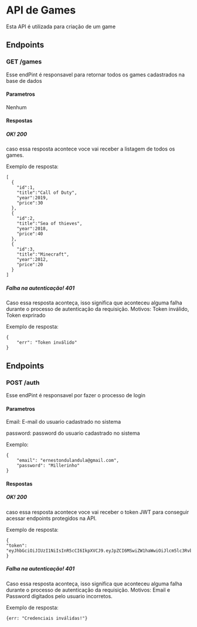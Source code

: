 # API de Games
Esta API é utilizada para criação de um game
## Endpoints
### GET /games
Esse endPint é responsavel para retornar todos os games cadastrados na base de dados

#### Parametros
Nenhum
#### Respostas 
##### OK! 200
caso essa resposta acontece voce vai receber a listagem de todos os games.

Exemplo de resposta:
```
[
  {
    "id":1,
    "title":"Call of Duty",
    "year":2019,
    "price":30
  },
  {
    "id":2,
    "title":"Sea of thieves",
    "year":2018,
    "price":40
  },
  {
    "id":3,
    "title":"Minecraft",
    "year":2012,
    "price":20
  }
]
```
##### Falha na autenticação! 401
Caso essa resposta aconteça, isso significa que aconteceu alguma falha durante o processo de autenticação da requisição.
Motivos: Token inválido, Token exprirado

Exemplo de resposta:
```
{
    "err": "Token inválido"
}
```

## Endpoints
### POST /auth
Esse endPint é responsavel por fazer o processo de login

#### Parametros
Email: E-mail do usuario cadastrado no sistema


password: password do usuario cadastrado no sistema

Exemplo:
```
{
    "email": "ernestondulandula@gmail.com",
    "password": "Millerinho"
}
```
#### Respostas 
##### OK! 200
caso essa resposta acontece voce vai receber o token JWT para conseguir acessar endpoints protegidos na API. 

Exemplo de resposta:
```
{
"token": "eyJhbGciOiJIUzI1NiIsInR5cCI6IkpXVCJ9.eyJpZCI6MSwiZW1haWwiOiJlcm5lc3RvbmR1bGFuZHVsYUBnbWFpbC5jb20iLCJpYXQiOjE3MTkwNDYwNzQsImV4cCI6MTcxOTIxODg3NH0.s4Yv3EFe3Chmg6LzLcQNYBdIL_I2IwykfkqwDN80bQU"
}
```

##### Falha na autenticação! 401
Caso essa resposta aconteça, isso significa que aconteceu alguma falha durante o processo de autenticação da requisição.
Motivos: Email e Password digitados pelo usuario incorretos.

Exemplo de resposta:
```
{err: "Credenciais inválidas!"}
```
